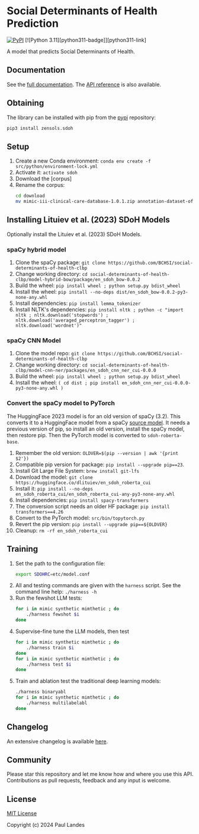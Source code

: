 # Social Determinants of Health Prediction

[![PyPI][pypi-badge]][pypi-link]
[![Python 3.11][python311-badge]][python311-link]

A model that predicts Social Determinants of Health.


## Documentation

See the [full documentation](https://sunlabuiuc.github.io/sdoh/index.html).
The [API reference](https://sunlabuiuc.github.io/sdoh/api.html) is also
available.


## Obtaining

The library can be installed with pip from the [pypi] repository:
```bash
pip3 install zensols.sdoh
```

## Setup

1. Create a new Conda environment: `conda env create -f src/python/environment-lock.yml`
1. Activate it: `activate sdoh`
1. Download the [corpus]
1. Rename the corpus:
   ```bash
   cd download
   mv mimic-iii-clinical-care-database-1.0.1.zip annotation-dataset-of-social-determinants-of-health-from-mimic-iii-clinical-care-database-1.0.1.zip
   ```

## Installing Lituiev et al. (2023) SDoH Models

Optionally install the Lituiev et al. (2023) SDoH Models.


### spaCy hybrid model

1. Clone the spaCy package: `git clone https://github.com/BCHSI/social-determinants-of-health-clbp`
1. Change working directory: `cd social-determinants-of-health-clbp/model-hybrid-bow/package/en_sdoh_bow-0.0.2`
1. Build the wheel: `pip install wheel ; python setup.py bdist_wheel`
1. Install the wheel: `pip install --no-deps dist/en_sdoh_bow-0.0.2-py3-none-any.whl`
1. Install dependencies: `pip install lemma_tokenizer`
1. Install NLTK's dependencies: `pip install nltk ; python -c "import nltk ; nltk.download('stopwords') ; nltk.download('averaged_perceptron_tagger') ; nltk.download('wordnet')"`


### spaCy CNN Model

1. Clone the model repo: `git clone https://github.com/BCHSI/social-determinants-of-health-clbp`
1. Change working directory: `cd social-determinants-of-health-clbp/model-cnn-ner/packages/en_sdoh_cnn_ner_cui-0.0.0`
1. Build the wheel: `pip install wheel ; python setup.py bdist_wheel`
1. Install the wheel: `( cd dist ; pip install en_sdoh_cnn_ner_cui-0.0.0-py3-none-any.whl )`


### Convert the spaCy model to PyTorch

The HuggingFace 2023 model is for an old version of spaCy (3.2).  This converts
it to a HuggingFace model from a spaCy [source model].  It needs a previous
version of pip, so install an old version, install the spaCy model, then
restore pip.  Then the PyTorch model is converted to `sdoh-roberta-base`.

1. Remember the old version: `OLDVER=$(pip --version | awk '{print $2'})`
1. Compatible pip version for package: `pip install --upgrade pip==23`.
1. Install Git Large File System: `brew install git-lfs`
1. Download the model: `git clone https://huggingface.co/dlituiev/en_sdoh_roberta_cui`
1. Install it: `pip install --no-deps en_sdoh_roberta_cui/en_sdoh_roberta_cui-any-py3-none-any.whl`
1. Install dependencies: `pip install spacy-transformers`
1. The conversion script needs an older HF package: `pip install transformers==4.26`
1. Convert to the PyTorch model: `src/bin/topytorch.py`
1. Revert the pip version: `pip install --upgrade pip==${OLDVER}`
1. Cleanup: `rm -rf en_sdoh_roberta_cui`


## Training

1. Set the path to the configuration file:
   ```bash
   export SDOHRC=etc/model.conf
   ```
1. All and testing commands are given with the `harness` script. See the
   command line help: `./harness -h`
1. Run the fewshot LLM tests:
   ```bash
   for i in mimic synthetic mimthetic ; do
       ./harness fewshot $i
   done
   ```
1. Supervise-fine tune the LLM models, then test
   ```bash
   for i in mimic synthetic mimthetic ; do
       ./harness train $i
   done
   for i in mimic synthetic mimthetic ; do
       ./harness test $i
   done
   ```
1. Train and ablation test the traditional deep learning models:
   ```bash
   ./harness binaryabl
   for i in mimic synthetic mimthetic ; do
       ./harness multilabelabl
   done
   ```


## Changelog

An extensive changelog is available [here](CHANGELOG.md).


## Community

Please star this repository and let me know how and where you use this API.
Contributions as pull requests, feedback and any input is welcome.


## License

[MIT License](LICENSE.md)

Copyright (c) 2024 Paul Landes


<!-- links -->
[pypi]: https://pypi.org/project/zensols.sdoh/
[pypi-link]: https://pypi.python.org/pypi/zensols.sdoh
[pypi-badge]: https://img.shields.io/pypi/v/zensols.sdoh.svg

[source model]: https://github.com/BCHSI/social-determinants-of-health-clbp

